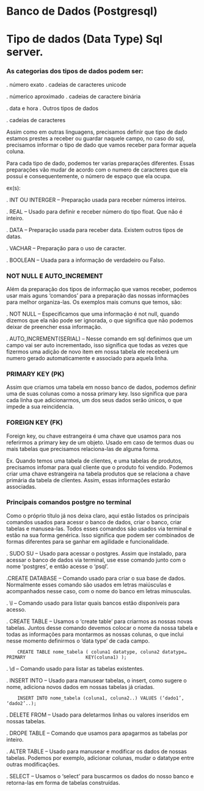 # Banco de Dados (Postgresql)

# Tipo de dados (Data Type) Sql server.

### As categorias dos tipos de dados podem ser:

. número exato                             .  cadeias de caracteres unicode

. númerico aproximado                      . cadeias de caractere binária

. data e hora                              . Outros tipos de dados

. cadeias de caracteres

Assim como em  outras linguagens, precisamos definir que tipo de dado estamos prestes a receber ou guardar naquele campo, no caso do sql, precisamos informar o tipo de dado que vamos receber para formar aquela coluna.

Para cada tipo de dado, podemos ter varias preparações diferentes. Essas preparações vão mudar de acordo com o numero de caracteres que ela possui e consequentemente, o número de espaço que ela  ocupa.

ex(s):

. INT OU INTERGER – Preparação usada para receber números inteiros.

. REAL – Usado para definir e receber número do tipo float. Que não é inteiro.

. DATA – Preparação usada para receber data. Existem outros tipos de datas.

. VACHAR – Preparação para o uso de caracter.

. BOOLEAN – Usada para a informação de verdadeiro ou Falso.

### NOT NULL E AUTO_INCREMENT

Além da preparação dos tipos de informação que vamos receber, podemos usar mais aguns ‘comandos’ para a preparação das nossas informações para melhor organiza-las. Os exemplos mais comuns que temos, são:

. NOT NULL – Especificamos que uma informação é not null, quando dizemos que ela não pode ser ignorada, o que significa que não podemos deixar de preencher essa informação.

. AUTO_INCREMENT(SERIAL) – Nesse comando em sql definimos que um campo vai ser auto incrementado, isso significa que todas as vezes que fizermos uma adição de novo item em nossa tabela ele receberá um numero gerado automaticamente e associado para aquela linha.

### PRIMARY KEY (PK)

Assim que criamos uma tabela em nosso banco de dados, podemos definir uma de suas colunas como a nossa primary key. Isso significa que para cada linha que adicionarmos, um dos seus dados serão únicos, o que impede a sua reincidencia.

###  FOREIGN KEY (FK)

Foreign key, ou chave estrangeira é uma chave que usamos para nos referirmos a primary key de um objeto. Usado em caso de termos duas ou mais tabelas que precisamos relaciona-las de alguma forma.

 Ex. Quando temos uma tabela de clientes, e uma tabelas de produtos, precisamos infomar para qual cliente que o produto foi vendido. Podemos criar uma chave estrangeira na tabela produtos que se relaciona a chave primária da tabela de clientes. Assim, essas informações estarão associadas.

### Principais comandos postgre no terminal

Como o próprio título já nos deixa claro, aqui estão listados os principais comandos usados para acessr o banco de dados, criar o banco, criar tabelas e manusea-las. Todos esses comandos são usados via terminal e estão na sua forma genérica. Isso significa que podem ser combinados de formas diferentes para se ganhar em agilidade e funcionalidade.

. SUDO SU – Usado para acessar o postgres. Assim que instalado, para acessar o banco de dados  via terminal, use esse comando junto com o nome ‘postgres’, e então acesse o ‘psql’.

.CREATE DATABASE – Comando usado para criar o sua base de dados. Normalmente esses comando são usados em letras maiúsculas e acompanhados nesse caso, com o nome do banco em letras minusculas.

. \l – Comando usado para listar quais bancos estão disponíveis para acesso.

. CREATE TABLE – Usamos o ‘create table’ para criarmos as nossas novas tabelas. Juntos desse comando devemos colocar o nome da nossa tabela e todas as informações para montarmos as nossas colunas, o que inclui nesse momento definirmos o ‘data type’ de cada campo.

    	CREATE TABLE nome_tabela ( coluna1 datatype, coluna2 datatype… PRIMARY                    	KEY(coluna1) );

. \d – Comando usado para listar as tabelas existentes.

. INSERT INTO – Usado para manusear tabelas, o insert, como sugere o nome, adiciona novos dados em nossas tabelas já criadas.

    	INSERT INTO nome_tabela (coluna1, coluna2..) VALUES (‘dado1’, ‘dado2’..);

. DELETE FROM – Usado para deletarmos linhas ou valores inseridos em nossas tabelas.

. DROPE TABLE – Comando que usamos para apagarmos as tabelas por inteiro.

. ALTER TABLE – Usado para manusear e modificar os dados de nossas tabelas. Podemos por exemplo, adicionar colunas, mudar o datatype  entre outras modificações.

. SELECT – Usamos o ‘select’ para buscarmos os dados do nosso banco e retorna-las em forma de tabelas construídas.
